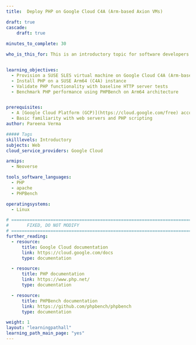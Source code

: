 ```yaml
---
title:  Deploy PHP on Google Cloud C4A (Arm-based Axion VMs)

draft: true
cascade:
    draft: true
    
minutes_to_complete: 30

who_is_this_for: This is an introductory topic for software developers migrating PHP workloads from x86_64 to Arm-based servers, specifically on Google Cloud C4A virtual machines built on Axion processors.


learning_objectives:
  - Provision a SUSE SLES virtual machine on Google Cloud C4A (Arm-based Axion VM)
  - Install PHP on a SUSE Arm64 (C4A) instance
  - Validate PHP functionality with baseline HTTP server tests  
  - Benchmark PHP performance using PHPBench on Arm64 architecture 


prerequisites:
  - A [Google Cloud Platform (GCP)](https://cloud.google.com/free) account with billing enabled
  - Basic familiarity with web servers and PHP scripting
author: Pareena Verma

##### Tags
skilllevels: Introductory
subjects: Web
cloud_service_providers: Google Cloud

armips:
  - Neoverse

tools_software_languages:
  - PHP
  - apache
  - PHPBench

operatingsystems:
  - Linux

# ================================================================================
#       FIXED, DO NOT MODIFY
# ================================================================================
further_reading:
  - resource:
      title: Google Cloud documentation
      link: https://cloud.google.com/docs
      type: documentation

  - resource:
      title: PHP documentation
      link: https://www.php.net/ 
      type: documentation

  - resource:
      title: PHPBench documentation
      link: https://github.com/phpbench/phpbench
      type: documentation

weight: 1
layout: "learningpathall"
learning_path_main_page: "yes"
---
```

